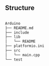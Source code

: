 
## Structure 

```bash

Arduino
├── README.md
├── include
├── lib
│   └── README
├── platformio.ini
├── src
│   └── main.cpp
└── test

```

